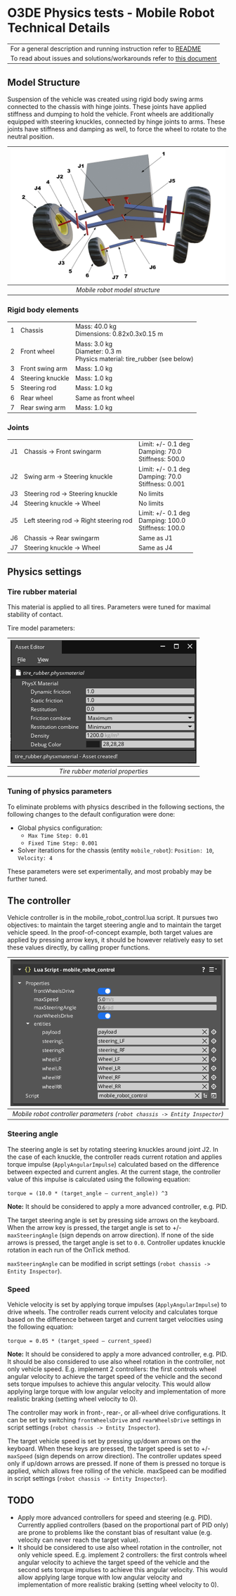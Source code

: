 # O3DE Physics tests - Mobile Robot Technical Details

|   | 
| --| 
|For a general description and running instruction refer to [README](../README.md) |
|To read about issues and solutions/workarounds refer to [this document](Mobile_Robot_Issues.md) |

## Model Structure

Suspension of the vehicle was created using rigid body swing arms connected to the chassis with hinge joints. These joints have applied stiffness and dumping to hold the vehicle. Front wheels are additionally equipped with steering knuckles, connected by hinge joints to arms. These joints have stiffness and damping as well, to force the wheel to rotate to the neutral position.

| ![Mobile robot model structure](mobile_robot_model_structure.png) |
|:--:| 
| *Mobile robot model structure* |

### Rigid body elements

|   |   |   |
| --| --| --|
| 1 | Chassis | Mass: 40.0 kg<br /> Dimensions: 0.82x0.3x0.15 m |
| 2 | Front wheel | Mass: 3.0 kg<br /> Diameter: 0.3 m<br />Physics material: tire_rubber (see below) |
| 3 | Front swing arm | Mass: 1.0 kg |
| 4 | Steering knuckle | Mass: 1.0 kg |
| 5 | Steering rod | Mass: 1.0 kg |
| 6 | Rear wheel | Same as front wheel |
| 7 | Rear swing arm | Mass: 1.0 kg |

### Joints

|   |   |   |
| --| --| --|
| J1 | Chassis -> Front swingarm |  Limit: +/- 0.1 deg<br />Damping: 70.0<br />Stiffness: 500.0 |
| J2 | Swing arm -> Steering knuckle |  Limit: +/- 0.1 deg<br />Damping: 70.0<br />Stiffness: 0.001 |
| J3 | Steering rod -> Steering knuckle |   No limits |
| J4 | Steering knuckle -> Wheel |  No limits |
| J5 | Left steering rod -> Right steering rod | Limit: +/- 0.1 deg<br />Damping: 100.0<br />Stiffness: 100.0 |
| J6 | Chassis -> Rear swingarm |   Same as J1 |
| J7 | Steering knuckle -> Wheel |  Same as J4 |

## Physics settings 

### Tire rubber material

This material is applied to all tires. Parameters were tuned for maximal stability of contact. 

Tire model parameters:

| ![Tire rubber material properties](tire_physics_material.png) |
|:--:| 
| *Tire rubber material properties* |


### Tuning of physics parameters

To eliminate problems with physics described in the following sections, the following changes to the default configuration were done:
- Global physics configuration: 
    - `Max Time Step: 0.01`
    - `Fixed Time Step: 0.001`
- Solver iterations for the chassis (entity `mobile_robot`): `Position: 10`, `Velocity: 4`

These parameters were set experimentally, and most probably may be further tuned. 

## The controller

Vehicle controller is in the mobile_robot_control.lua script. It pursues two objectives: to maintain the target steering angle and to maintain the target vehicle speed. In the proof-of-concept example, both target values are applied by pressing arrow keys, it should be however relatively easy to set these values directly, by calling proper functions.

| ![Mobile robot controller parameters](controller_settings.png) |
|:--:| 
| *Mobile robot controller parameters (`robot chassis -> Entity Inspector`)* |

### Steering angle

The steering angle is set by rotating steering knuckles around joint J2. In the case of each knuckle, the controller reads current rotation and applies torque impulse (`ApplyAngularImpulse`) calculated based on the difference between expected and current angles. At the current stage, the controller value of this impulse is calculated using the following equation:

`torque = (10.0 * (target_angle – current_angle)) ^3`

**Note:** It should be considered to apply a more advanced controller, e.g. PID.

The target steering angle is set by pressing side arrows on the keyboard. When the arrow key is pressed, the target angle is set to +/- `maxSteeringAngle` (sign depends on arrow direction). If none of the side arrows is pressed, the target angle is set to `0.0`. Controller updates knuckle rotation in each run of the OnTick method.

`maxSteeringAngle` can be modified in script settings (`robot chassis -> Entity Inspector`).

### Speed

Vehicle velocity is set by applying torque impulses (`ApplyAngularImpulse`) to drive wheels. The controller reads current velocity and calculates torque based on the difference between target and current target velocities using the following equation:

`torque = 0.05 * (target_speed – current_speed)`

**Note:** It should be considered to apply a more advanced controller, e.g. PID. It should be also considered to use also wheel rotation in the controller, not only vehicle speed. E.g. implement 2 controllers: the first controls wheel angular velocity to achieve the target speed of the vehicle and the second sets torque impulses to achieve this angular velocity. This would allow applying large torque with low angular velocity and implementation of more realistic braking (setting wheel velocity to 0).

The controller may work in front-, rear-, or all-wheel drive configurations. It can be set by switching `frontWheelsDrive` and `rearWheelsDrive` settings in script settings (`robot chassis -> Entity Inspector`).

The target vehicle speed is set by pressing up/down arrows on the keyboard. When these keys are pressed, the target speed is set to +/- `maxSpeed` (sign depends on arrow direction). The controller updates speed only if up/down arrows are pressed. If none of them is pressed no torque is applied, which allows free rolling of the vehicle.
maxSpeed can be modified in script settings (`robot chassis -> Entity Inspector`).

## TODO
- Apply more advanced controllers for speed and steering (e.g. PID). Currently applied controllers (based on the proportional part of PID only) are prone to problems like the constant bias of resultant value (e.g. velocity can never reach the target value).
- It should be considered to use also wheel rotation in the controller, not only vehicle speed. E.g. implement 2 controllers: the first controls wheel angular velocity to achieve the target speed of the vehicle and the second sets torque impulses to achieve this angular velocity. This would allow applying large torque with low angular velocity and implementation of more realistic braking (setting wheel velocity to 0).

